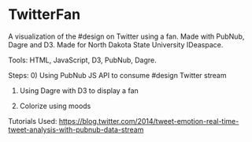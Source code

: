 # TwitterFan
A visualization of the #design on Twitter using a fan. Made with PubNub, Dagre and D3. Made for North Dakota State University IDeaspace.

Tools: HTML, JavaScript, D3, PubNub, Dagre.

Steps:
0) Using PubNub JS API to consume #design Twitter stream

1) Using Dagre with D3 to display a fan

2) Colorize using moods

Tutorials Used:
https://blog.twitter.com/2014/tweet-emotion-real-time-tweet-analysis-with-pubnub-data-stream
